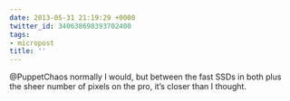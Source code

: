 ```yaml
---
date: 2013-05-31 21:19:29 +0000
twitter_id: 340638698393702400
tags:
- micropost
title: ''
---
```


@PuppetChaos normally I would, but between the fast SSDs in both plus the sheer number of pixels on the pro, it’s closer than I thought.
